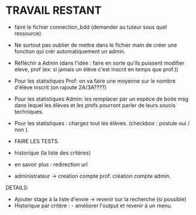 # TRAVAIL RESTANT

- faire le fichier connection_bdd (demander au tuteur sous quel ressource)
- Ne surtout pas oublier de mettre dans le fichier main de créer une fonction qui crér automatiquement un admin.


- Réfléchir a Admin (dans l'idée : faire en sorte qu'ils puissent modifier eleve, prof (ex: si jamais un élève c'est inscrit en temps que prof.))


- Pour les statistiques Prof: on va faire une moyenne sur le nombre d'élève inscrit (on rajoute 2A/3A????)
- Pour les statistiques Admin: les remplacer par un espèce de boite msg dans lequel les élèves et les profs pourront parler de leurs soucis techniques.
- Pour les statistiques : chargez tout les élèves. (checkbox : postule oui / non ).

- FAIRE LES TESTS.

- historique (la liste des critères)
- en savoir plus : redirection url
- administrateur -> creation compte prof. création compte admin.

DETAILS:

- Ajouter stage à la liste d'envie -> revenir sur la recherche (si possible)
- Historique par critère : - améliorer l'output et revenir à un menu.
